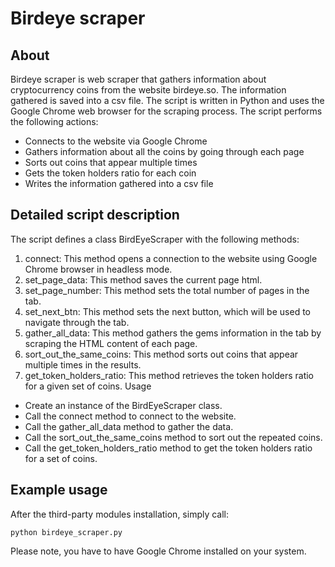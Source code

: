 # Birdeye scraper

## About
Birdeye scraper is web scraper that gathers information about cryptocurrency coins from the website birdeye.so. 
The information gathered is saved into a csv file. 
The script is written in Python and uses the Google Chrome web browser for the scraping process. 
The script performs the following actions:

- Connects to the website via Google Chrome  
- Gathers information about all the coins by going through each page  
- Sorts out coins that appear multiple times  
- Gets the token holders ratio for each coin  
- Writes the information gathered into a csv file

## Detailed script description
The script defines a class BirdEyeScraper with the following methods:

1. connect: This method opens a connection to the website using Google Chrome browser in headless mode.
2. set_page_data: This method saves the current page html.
3. set_page_number: This method sets the total number of pages in the tab.
4. set_next_btn: This method sets the next button, which will be used to navigate through the tab.
5. gather_all_data: This method gathers the gems information in the tab by scraping the HTML content of each page.
6. sort_out_the_same_coins: This method sorts out coins that appear multiple times in the results.
7. get_token_holders_ratio: This method retrieves the token holders ratio for a given set of coins.
Usage

- Create an instance of the BirdEyeScraper class.  
- Call the connect method to connect to the website.  
- Call the gather_all_data method to gather the data.  
- Call the sort_out_the_same_coins method to sort out the repeated coins.  
- Call the get_token_holders_ratio method to get the token holders ratio for a set of coins.

## Example usage

After the third-party modules installation, simply call:  

`python birdeye_scraper.py`  

Please note, you have to have Google Chrome installed on your system.